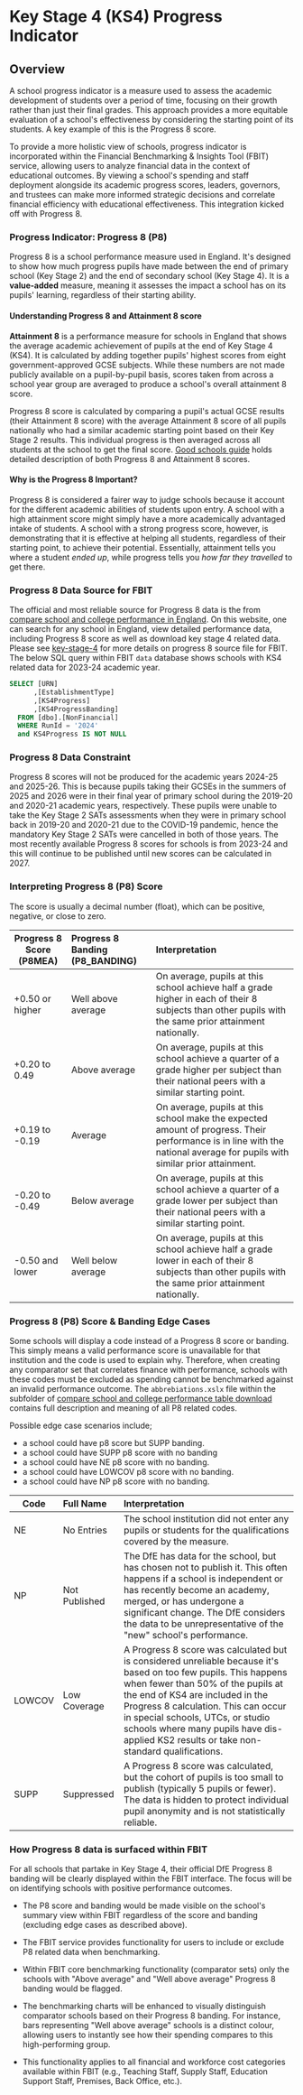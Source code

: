 # Key Stage 4 (KS4) Progress Indicator

## Overview

A school progress indicator is a measure used to assess the academic development of students over a period of time, focusing on their growth rather than just their final grades. This approach provides a more equitable evaluation of a school's effectiveness by considering the starting point of its students. A key example of this is the Progress 8 score.

To provide a more holistic view of schools, progress indicator is incorporated within the Financial Benchmarking & Insights Tool (FBIT) service, allowing users to analyze financial data in the context of educational outcomes. By viewing a school's spending and staff deployment alongside its academic progress scores, leaders, governors, and trustees can make more informed strategic decisions and correlate financial efficiency with educational effectiveness. This integration kicked off with Progress 8.

### Progress Indicator: Progress 8 (P8)

Progress 8 is a school performance measure used in England. It's designed to show how much progress pupils have made between the end of primary school (Key Stage 2) and the end of secondary school (Key Stage 4). It is a **value-added** measure, meaning it assesses the impact a school has on its pupils' learning, regardless of their starting ability.

#### Understanding Progress 8 and Attainment 8 score

**Attainment 8** is a performance measure for schools in England that shows the average academic achievement of pupils at the end of Key Stage 4 (KS4). It is calculated by adding together pupils' highest scores from eight government-approved GCSE subjects. While these numbers are not made publicly available on a pupil-by-pupil basis, scores taken from across a school year group are averaged to produce a school's overall attainment 8 score.

Progress 8 score is calculated by comparing a pupil's actual GCSE results (their Attainment 8 score) with the average Attainment 8 score of all pupils nationally who had a similar academic starting point based on their Key Stage 2 results. This individual progress is then averaged across all students at the school to get the final score. [Good schools guide](https://www.goodschoolsguide.co.uk/uk-schools/advice/progress-8-and-attainment-8-explained) holds detailed description of both Progress 8 and Attainment 8 scores.

#### Why is the Progress 8 Important?

Progress 8 is considered a fairer way to judge schools because it account for the different academic abilities of students upon entry. A school with a high attainment score might simply have a more academically advantaged intake of students. A school with a strong progress score, however, is demonstrating that it is effective at helping all students, regardless of their starting point, to achieve their potential. Essentially, attainment tells you where a student *ended up*, while progress tells you *how far they travelled* to get there.

### Progress 8 Data Source for FBIT

The official and most reliable source for Progress 8 data is the from [compare school and college performance in England](https://www.compare-school-performance.service.gov.uk/download-data). On this website, one can search for any school in England, view detailed performance data, including Progress 8 score as well as download key stage 4 related data. Please see [key-stage-4](/documentation/data/source-files/key-stage-4.md) for more details on progress 8 source file for FBIT. The below SQL query within FBIT `data` database shows schools with KS4 related data for 2023-24 academic year.

```sql
SELECT [URN]
      ,[EstablishmentType]
      ,[KS4Progress]
      ,[KS4ProgressBanding]
  FROM [dbo].[NonFinancial]
  WHERE RunId = '2024'
  and KS4Progress IS NOT NULL
```

### Progress 8 Data Constraint

Progress 8 scores will not be produced for the academic years 2024-25 and 2025-26. This is because pupils taking their GCSEs in the summers of 2025 and 2026 were in their final year of primary school during the 2019-20 and 2020-21 academic years, respectively. These pupils were unable to take the Key Stage 2 SATs assessments when they were in primary school back in 2019-20 and 2020-21 due to the COVID-19 pandemic, hence the mandatory Key Stage 2 SATs were cancelled in both of those years. The most recently available Progress 8 scores for schools is from 2023-24 and this will continue to be published until new scores can be calculated in 2027.

### Interpreting Progress 8 (P8) Score

The score is usually a decimal number (float), which can be positive, negative, or close to zero.

| Progress 8 Score (P8MEA) | Progress 8 Banding (P8_BANDING) | Interpretation |
|--------------------------|:-------------------------------|:--------------|
| +0.50 or higher   | Well above average | On average, pupils at this school achieve half a grade higher in each of their 8 subjects than other pupils with the same prior attainment nationally.|
| +0.20 to 0.49    | Above average      | On average, pupils at this school achieve a quarter of a grade higher per subject than their national peers with a similar starting point.|
| +0.19 to -0.19     | Average            | On average, pupils at this school make the expected amount of progress. Their performance is in line with the national average for pupils with similar prior attainment.|
| -0.20 to -0.49    | Below average      | On average, pupils at this school achieve a quarter of a grade lower per subject than their national peers with a similar starting point.|
| -0.50 and lower  | Well below average | On average, pupils at this school achieve half a grade lower in each of their 8 subjects than other pupils with the same prior attainment nationally.|

### Progress 8 (P8) Score & Banding Edge Cases

Some schools will display a code instead of a Progress 8 score or banding. This simply means a valid performance score is unavailable for that institution and the code is used to explain why. Therefore, when creating any comparator set that correlates finance with performance, schools with these codes must be excluded as spending cannot be benchmarked against an invalid performance outcome. The `abbrebiations.xslx` file within the subfolder of [compare school and college performance table download](https://www.compare-school-performance.service.gov.uk/download-data?download=true&regions=KS4PROV&filters=meta&fileformat=csv&year=2024-2025&meta=true) contains full description and meaning of all P8 related codes.

Possible edge case scenarios include;

- a school could have p8 score but SUPP banding.
- a school could have SUPP p8 score with no banding
- a school could have NE p8 score with no banding.
- a school could have LOWCOV p8 score with no banding.
- a school could have NP p8 score with no banding.

| Code | Full Name | Interpretation |
|--------------------------|:-------------------------------|:--------------|
| NE   | No Entries | The school institution did not enter any pupils or students for the qualifications covered by the measure.|
| NP   | Not Published | The DfE has data for the school, but has chosen not to publish it. This often happens if a school is independent or has recently become an academy, merged, or has undergone a significant change. The DfE considers the data to be unrepresentative of the "new" school's performance.|
| LOWCOV   | Low Coverage | A Progress 8 score was calculated but is considered unreliable because it's based on too few pupils. This happens when fewer than 50% of the pupils at the end of KS4 are included in the Progress 8 calculation. This can occur in special schools, UTCs, or studio schools where many pupils have dis-applied KS2 results or take non-standard qualifications.|
| SUPP   | Suppressed | A Progress 8 score was calculated, but the cohort of pupils is too small to publish (typically 5 pupils or fewer). The data is hidden to protect individual pupil anonymity and is not statistically reliable.|

### How Progress 8 data is surfaced within FBIT

For all schools that partake in Key Stage 4, their official DfE Progress 8 banding will be clearly displayed within the FBIT interface. The focus will be on identifying schools with positive performance outcomes.

- The P8 score and banding would be made visible on the school's summary view within FBIT regardless of the score and banding (excluding edge cases as described above).

- The FBIT service provides functionality for users to include or exclude P8 related data when benchmarking.

- Within FBIT core benchmarking functionality (comparator sets) only the schools with "Above average" and "Well above average" Progress 8 banding would be flagged.

- The benchmarking charts will be enhanced to visually distinguish comparator schools based on their Progress 8 banding. For instance, bars representing "Well above average" schools is a distinct colour, allowing users to instantly see how their spending compares to this high-performing group.

- This functionality applies to all financial and workforce cost categories available within FBIT (e.g., Teaching Staff, Supply Staff, Education Support Staff, Premises, Back Office, etc.).
